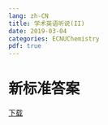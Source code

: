 ```yaml
---
lang: zh-CN
title: 学术英语听说(II)
date: 2019-03-04
categories: ECNUChemistry
pdf: true
---
```


# 新标准答案

[下载](https://njzjz.coding.net/api/share/download/3f59af1f-f92f-4920-a690-57341667efa9)